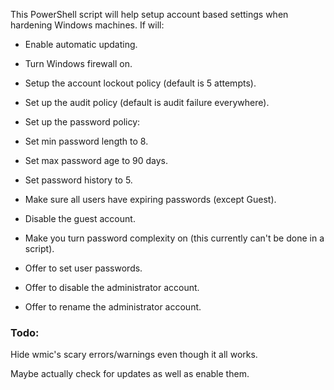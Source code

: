 This PowerShell script will help setup account based settings when hardening Windows machines. If will:  

- Enable automatic updating.  

- Turn Windows firewall on.  

- Setup the account lockout policy (default is 5 attempts).  

- Set up the audit policy (default is audit failure everywhere).  

- Set up the password policy:  

 - Set min password length to 8.  

 - Set max password age to 90 days.  

 - Set password history to 5.  

- Make sure all users have expiring passwords (except Guest).  

- Disable the guest account.  

- Make you turn password complexity on (this currently can't be done in a script).  

- Offer to set user passwords.  

- Offer to disable the administrator account.  

- Offer to rename the administrator account.  


### Todo:  

Hide wmic's scary errors/warnings even though it all works.  

Maybe actually check for updates as well as enable them.
